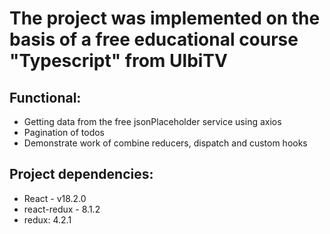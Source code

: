 <h1>The project was implemented on the basis of a free educational course "Typescript" from UlbiTV</h1>

<h2>Functional:</h2>
<ul>
  <li>Getting data from the free jsonPlaceholder service using axios</li>
  <li>Pagination of todos</li>
  <li>Demonstrate work of combine reducers, dispatch and custom hooks</li>
</ul>
<h2>Project dependencies:</h2>
<ul>
  <li>React - v18.2.0</li>
  <li>react-redux - 8.1.2</li>
  <li>redux: 4.2.1</li>
</ul>
